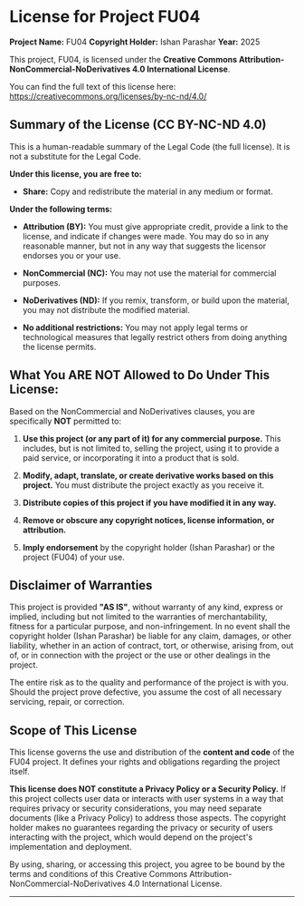 # License for Project FU04

**Project Name:** FU04
**Copyright Holder:** Ishan Parashar
**Year:** 2025

This project, FU04, is licensed under the **Creative Commons Attribution-NonCommercial-NoDerivatives 4.0 International License**.

You can find the full text of this license here:
<https://creativecommons.org/licenses/by-nc-nd/4.0/>

## Summary of the License (CC BY-NC-ND 4.0)

This is a human-readable summary of the Legal Code (the full license). It is not a substitute for the Legal Code.

**Under this license, you are free to:**

* **Share:** Copy and redistribute the material in any medium or format.

**Under the following terms:**

* **Attribution (BY):** You must give appropriate credit, provide a link to the license, and indicate if changes were made. You may do so in any reasonable manner, but not in any way that suggests the licensor endorses you or your use.

* **NonCommercial (NC):** You may not use the material for commercial purposes.

* **NoDerivatives (ND):** If you remix, transform, or build upon the material, you may not distribute the modified material.

* **No additional restrictions:** You may not apply legal terms or technological measures that legally restrict others from doing anything the license permits.

## What You **ARE NOT** Allowed to Do Under This License:

Based on the NonCommercial and NoDerivatives clauses, you are specifically **NOT** permitted to:

1.  **Use this project (or any part of it) for any commercial purpose.** This includes, but is not limited to, selling the project, using it to provide a paid service, or incorporating it into a product that is sold.

2.  **Modify, adapt, translate, or create derivative works based on this project.** You must distribute the project exactly as you receive it.

3.  **Distribute copies of this project if you have modified it in any way.**

4.  **Remove or obscure any copyright notices, license information, or attribution.**

5.  **Imply endorsement** by the copyright holder (Ishan Parashar) or the project (FU04) of your use.

## Disclaimer of Warranties

This project is provided **"AS IS"**, without warranty of any kind, express or implied, including but not limited to the warranties of merchantability, fitness for a particular purpose, and non-infringement. In no event shall the copyright holder (Ishan Parashar) be liable for any claim, damages, or other liability, whether in an action of contract, tort, or otherwise, arising from, out of, or in connection with the project or the use or other dealings in the project.

The entire risk as to the quality and performance of the project is with you. Should the project prove defective, you assume the cost of all necessary servicing, repair, or correction.

## Scope of This License

This license governs the use and distribution of the **content and code** of the FU04 project. It defines your rights and obligations regarding the project itself.

**This license does NOT constitute a Privacy Policy or a Security Policy.** If this project collects user data or interacts with user systems in a way that requires privacy or security considerations, you may need separate documents (like a Privacy Policy) to address those aspects. The copyright holder makes no guarantees regarding the privacy or security of users interacting with the project, which would depend on the project's implementation and deployment.

By using, sharing, or accessing this project, you agree to be bound by the terms and conditions of this Creative Commons Attribution-NonCommercial-NoDerivatives 4.0 International License.

---
